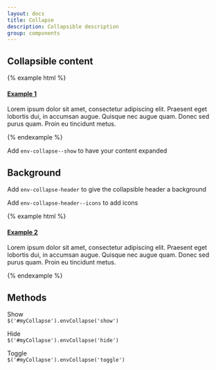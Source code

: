 ```yaml
---
layout: docs
title: Collapse
description: Collapsible description
group: components
---
```


<h2>Collapsible content</h2>

{% example html %}
<h4 class="env-text">
   <a role="button" class="env-button env-button--link" href="#container1" data-env-collapse aria-expanded="false" aria-controls="container1">
      Example 1
   </a>
</h4>

<div class="env-collapse" id="container1">
   <p class="env-text">Lorem ipsum dolor sit amet, consectetur adipiscing elit. Praesent eget lobortis dui, in accumsan augue. Quisque nec augue quam. Donec sed purus quam. Proin eu tincidunt metus.</p>
</div>

{% endexample %}

<p>
   Add <code class="highlighter-rouge">env-collapse--show</code> to have your content expanded
</p>

<h2>Background</h2>
<p>Add <code class="highlighter-rouge">env-collapse-header</code> to give the collapsible header a background</p>
<p>Add <code class="highlighter-rouge">env-collapse-header--icons</code> to add icons</p>

{% example html %}
<h4 class="env-text">
   <a class="env-button env-collapse-header env-collapse-header--icons" role="button" href="#container2" data-env-collapse aria-expanded="false" aria-controls="container2">
      Example 2
   </a>
</h4>

<div class="env-collapse" id="container2">
   <p class="env-text env-p--top-20">Lorem ipsum dolor sit amet, consectetur adipiscing elit. Praesent eget lobortis dui, in accumsan augue. Quisque nec augue quam. Donec sed purus quam. Proin eu tincidunt metus.</p>
</div>

{% endexample %}

## Methods ##

Show  
`$('#myCollapse').envCollapse('show')`

Hide   
`$('#myCollapse').envCollapse('hide')`

Toggle   
`$('#myCollapse').envCollapse('toggle')`